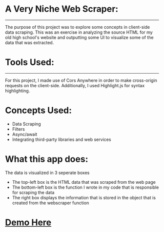 # A Very Niche Web Scraper:

----
The purpose of this project was to explore some concepts in client-side data scraping. This was an exercise in analyzing the source HTML for my old high school's website and outputting some UI to visualize some of the data that was extracted.

# Tools Used:

----
For this project, I made use of Cors Anywhere in order to make cross-origin requests on the client-side. Additionally, I used Highlight.js for syntax highlighting.

# Concepts Used:

* Data Scraping
* Filters
* Async/await
* Integrating third-party libraries and web services

# What this app does:

The data is visualized in 3 seperate boxes
* The top-left box is the HTML data that was scraped from the web page
* The bottom-left box is the function I wrote in my code that is responsible for scraping the data
* The right box displays the information that is stored in the object that is created from the webscraper function

# [Demo Here](https://samueldlay.github.io/webscraper-react/)